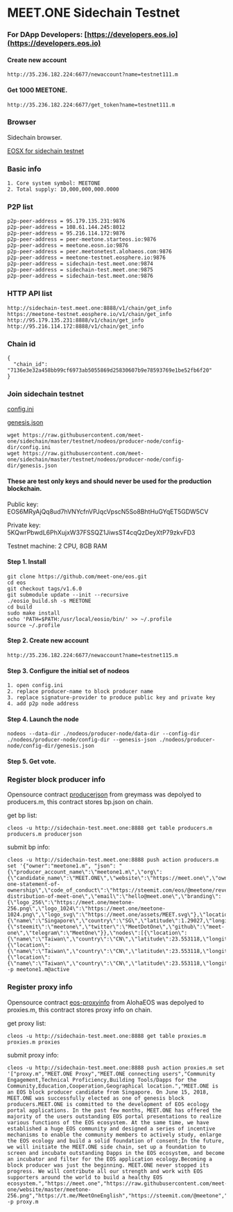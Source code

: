 # MEET.ONE Sidechain Testnet

### For DApp Developers: [https://developers.eos.io](https://developers.eos.io)

#### Create new account

```
http://35.236.182.224:6677/newaccount?name=testnet111.m
```

#### Get 1000 MEETONE.

```
http://35.236.182.224:6677/get_token?name=testnet111.m
```

### Browser

Sidechain browser.

[EOSX for sidechain testnet](https://meetone-test.eosx.io/)


### Basic info

```
1. Core system symbol: MEETONE
2. Total supply: 10,000,000,000.0000
```

### P2P list

```
p2p-peer-address = 95.179.135.231:9876
p2p-peer-address = 108.61.144.245:8012
p2p-peer-address = 95.216.114.172:9876
p2p-peer-address = peer-meetone.starteos.io:9876
p2p-peer-address = meetone.eosn.io:9876
p2p-peer-address = peer.meetonetest.alohaeos.com:9876
p2p-peer-address = meetone-testnet.eosphere.io:9876
p2p-peer-address = sidechain-test.meet.one:9874
p2p-peer-address = sidechain-test.meet.one:9875
p2p-peer-address = sidechain-test.meet.one:9876
```


### HTTP API list

```
http://sidechain-test.meet.one:8888/v1/chain/get_info
https://meetone-testnet.eosphere.io/v1/chain/get_info
http://95.179.135.231:8888/v1/chain/get_info
http://95.216.114.172:8888/v1/chain/get_info
```

### Chain id

```
{
  "chain_id": "7136e3e32a458bb99cf6973ab5055869d25830607b9e78593769e1be52fb6f20"
}
```


### Join sidechain testnet

[config.ini](https://github.com/meet-one/sidechain/blob/master/testnet/nodeos/producer-node/config-dir/config.ini)

[genesis.json](https://github.com/meet-one/sidechain/blob/master/testnet/nodeos/producer-node/config-dir/genesis.json)


```
wget https://raw.githubusercontent.com/meet-one/sidechain/master/testnet/nodeos/producer-node/config-dir/config.ini
wget https://raw.githubusercontent.com/meet-one/sidechain/master/testnet/nodeos/producer-node/config-dir/genesis.json
```

#### These are test only keys and should never be used for the production blockchain. 

Public key: EOS6MRyAjQq8ud7hVNYcfnVPJqcVpscN5So8BhtHuGYqET5GDW5CV

Private key: 5KQwrPbwdL6PhXujxW37FSSQZ1JiwsST4cqQzDeyXtP79zkvFD3

Testnet machine: 2 CPU, 8GB RAM

#### Step 1. Install
```
git clone https://github.com/meet-one/eos.git
cd eos
git checkout tags/v1.6.0
git submodule update --init --recursive
./eosio_build.sh -s MEETONE
cd build
sudo make install
echo 'PATH=$PATH:/usr/local/eosio/bin/' >> ~/.profile
source ~/.profile
```


#### Step 2. Create new account

```
http://35.236.182.224:6677/newaccount?name=testnet115.m
```


#### Step 3. Configure the initial set of nodeos

```
1. open config.ini 
2. replace producer-name to block producer name 
3. replace signature-provider to produce public key and private key
4. add p2p node address
```

#### Step 4. Launch the node

```
nodeos --data-dir ./nodeos/producer-node/data-dir --config-dir ./nodeos/producer-node/config-dir --genesis-json ./nodeos/producer-node/config-dir/genesis.json
```

#### Step 5. Get vote.

### Register block producer info

Opensource contract [producerjson](https://github.com/greymass/producerjson) from greymass was depolyed to producers.m, this contract stores bp.json on chain.

get bp list:
```
cleos -u http://sidechain-test.meet.one:8888 get table producers.m producers.m producerjson
```

submit bp info:
```
cleos -u http://sidechain-test.meet.one:8888 push action producers.m set '{"owner":"meetone1.m", "json": "{\"producer_account_name\":\"meetone1.m\",\"org\":{\"candidate_name\":\"MEET.ONE\",\"website\":\"https://meet.one\",\"ownership_disclosure\":\"https://steemit.com/eos/@meetone/meet-one-statement-of-ownership\",\"code_of_conduct\":\"https://steemit.com/eos/@meetone/revenue-distribution-of-meet-one\",\"email\":\"hello@meet.one\",\"branding\":{\"logo_256\":\"https://meet.one/meetone-256.png\",\"logo_1024\":\"https://meet.one/meetone-1024.png\",\"logo_svg\":\"https://meet.one/assets/MEET.svg\"},\"location\":{\"name\":\"Singapore\",\"country\":\"SG\",\"latitude\":1.29027,\"longitude\":103.851959},\"social\":{\"steemit\":\"meetone\",\"twitter\":\"MeetDotOne\",\"github\":\"meet-one\",\"telegram\":\"MeetOne\"}},\"nodes\":[{\"location\":{\"name\":\"Taiwan\",\"country\":\"CN\",\"latitude\":23.553118,\"longitude\":121.0211024},\"node_type\":\"seed\",\"p2p_endpoint\":\"p2p.meet.one:9876\"},{\"location\":{\"name\":\"Taiwan\",\"country\":\"CN\",\"latitude\":23.553118,\"longitude\":121.0211024},\"node_type\":\"full\",\"api_endpoint\":\"http://mainnet.meet.one\",\"ssl_endpoint\":\"https://mainnet.meet.one\"},{\"location\":{\"name\":\"Taiwan\",\"country\":\"CN\",\"latitude\":23.553118,\"longitude\":121.0211024},\"node_type\":\"producer\"}]}"}' -p meetone1.m@active
```

### Register proxy info

Opensource contract [eos-proxyinfo](https://github.com/AlohaEOS/eos-proxyinfo) from AlohaEOS was depolyed to proxies.m, this contract stores proxy info on chain.

get proxy list:
```
cleos -u http://sidechain-test.meet.one:8888 get table proxies.m proxies.m proxies
```

submit proxy info:
```
cleos -u http://sidechain-test.meet.one:8888 push action proxies.m set '["proxy.m","MEET.ONE Proxy","MEET.ONE connecting users","Community Engagement,Technical Proficiency,Building Tools/Dapps for the Community,Education,Cooperation,Geographical location.","MEET.ONE is an EOS block producer candidate from Singapore. On June 15, 2018, MEET.ONE was successfully elected as one of genesis block producers.MEET.ONE is committed to the development of EOS ecology portal applications. In the past few months, MEET.ONE has offered the majority of the users outstanding EOS portal presentations to realize various functions of the EOS ecosystem. At the same time, we have established a huge EOS community and designed a series of incentive mechanisms to enable the community members to actively study, enlarge the EOS ecology and build a solid foundation of consent;In the future, we will initiate the MEET.ONE side chain, set up a foundation to screen and incubate outstanding Dapps in the EOS ecosystem, and become an incubator and filter for the EOS application ecology.Becoming a block producer was just the beginning. MEET.ONE never stopped its progress. We will contribute all our strength and work with EOS supporters around the world to build a healthy EOS ecosystem.","https://meet.one","https://raw.githubusercontent.com/meet-one/website/master/meetone-256.png","https://t.me/MeetOneEnglish","https://steemit.com/@meetone","https://twitter.com/MeetDotOne",""]' -p proxy.m
```

